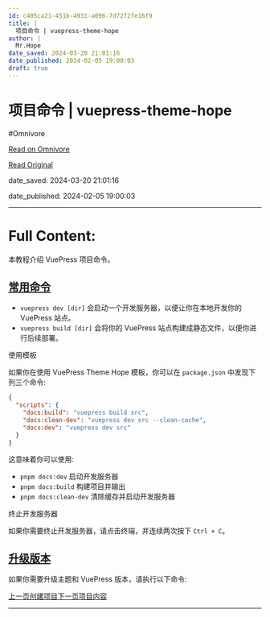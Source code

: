```yaml
---
id: c405ca21-451b-4931-a096-7d72f2fe16f9
title: |
  项目命令 | vuepress-theme-hope
author: |
  Mr.Hope
date_saved: 2024-03-20 21:01:16
date_published: 2024-02-05 19:00:03
draft: true
---
```


# 项目命令 | vuepress-theme-hope
#Omnivore

[Read on Omnivore](https://omnivore.app/me/vuepress-theme-hope-18e5e86cd5f)

[Read Original](https://theme-hope.vuejs.press/zh/get-started/command.html)

date_saved: 2024-03-20 21:01:16

date_published: 2024-02-05 19:00:03

--- 

# Full Content: 

本教程介绍 VuePress 项目命令。

## [常用命令](#常用命令)

* `vuepress dev [dir]` 会启动一个开发服务器，以便让你在本地开发你的 VuePress 站点。
* `vuepress build [dir]` 会将你的 VuePress 站点构建成静态文件，以便你进行后续部署。

使用模板

如果你在使用 VuePress Theme Hope 模板，你可以在 `package.json` 中发现下列三个命令:

```json
{
  "scripts": {
    "docs:build": "vuepress build src",
    "docs:clean-dev": "vuepress dev src --clean-cache",
    "docs:dev": "vuepress dev src"
  }
}

```

这意味着你可以使用:

* `pnpm docs:dev` 启动开发服务器
* `pnpm docs:build` 构建项目并输出
* `pnpm docs:clean-dev` 清除缓存并启动开发服务器

终止开发服务器

如果你需要终止开发服务器，请点击终端，并连续两次按下 `Ctrl + C`。

## [升级版本](#升级版本)

如果你需要升级主题和 VuePress 版本，请执行以下命令:

[上一页创建项目](https://theme-hope.vuejs.press/zh/get-started/create)[下一页项目内容](https://theme-hope.vuejs.press/zh/get-started/content)

---

